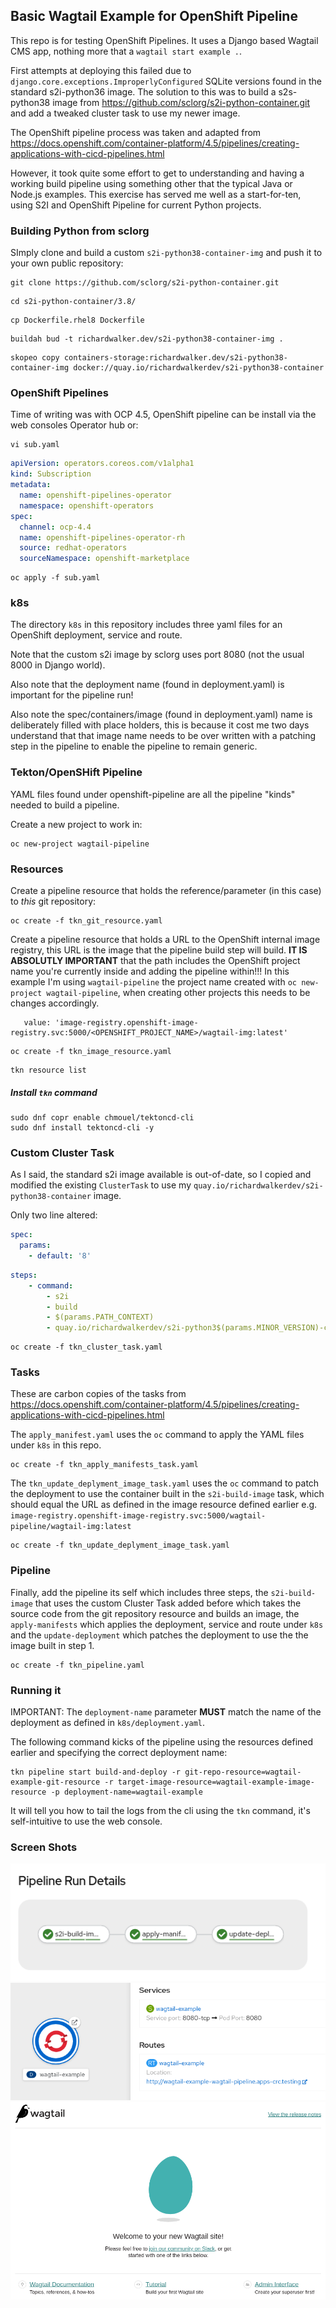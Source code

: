 ## Basic Wagtail Example for OpenShift Pipeline

This repo is for testing OpenShift Pipelines. It uses a Django based Wagtail CMS app, nothing more that a `wagtail start example .`.

First attempts at deploying this failed due to `django.core.exceptions.ImproperlyConfigured` SQLite versions found in the standard s2i-python36 image. 
The solution to this was to build a s2s-python38 image from https://github.com/sclorg/s2i-python-container.git and add a tweaked cluster task to use my newer image.

The OpenShift pipeline process was taken and adapted from https://docs.openshift.com/container-platform/4.5/pipelines/creating-applications-with-cicd-pipelines.html 

However, it took quite some effort to get to understanding and having a working build pipeline using something other that the typical Java or Node.js examples. This exercise has served me well as a start-for-ten, using S2I and OpenShift Pipeline for current Python projects. 

### Building Python from sclorg

SImply clone and build a custom `s2i-python38-container-img` and push it to your own public repository:

```text
git clone https://github.com/sclorg/s2i-python-container.git
```

```text
cd s2i-python-container/3.8/
```

```text
cp Dockerfile.rhel8 Dockerfile
```

```text
buildah bud -t richardwalker.dev/s2i-python38-container-img .
```

```text
skopeo copy containers-storage:richardwalker.dev/s2i-python38-container-img docker://quay.io/richardwalkerdev/s2i-python38-container
```

### OpenShift Pipelines

Time of writing was with OCP 4.5, OpenShift pipeline can be install via the web consoles Operator hub or:

```text 
vi sub.yaml
```
```yaml
apiVersion: operators.coreos.com/v1alpha1
kind: Subscription
metadata:
  name: openshift-pipelines-operator
  namespace: openshift-operators
spec:
  channel: ocp-4.4
  name: openshift-pipelines-operator-rh 
  source: redhat-operators 
  sourceNamespace: openshift-marketplace
```

```text
oc apply -f sub.yaml
```

### k8s

The directory `k8s` in this repository includes three yaml files for an OpenShift deployment, service and route.

Note that the custom s2i image by sclorg uses port 8080 (not the usual 8000 in Django world).

Also note that the deployment name (found in deployment.yaml) is important for the pipeline run!

Also note the spec/containers/image (found in deployment.yaml) name is deliberately filled with place holders, this is because it cost me two days understand that that image name needs to be over written with a patching step in the pipeline to enable the pipeline to remain generic.

### Tekton/OpenSHift Pipeline

YAML files found under openshift-pipeline are all the pipeline "kinds" needed to build a pipeline.

Create a new project to work in:

```text
oc new-project wagtail-pipeline
```

### Resources

Create a pipeline resource that holds the reference/parameter (in this case) to _this_ git repository:

```text
oc create -f tkn_git_resource.yaml
```

Create a pipeline resource that holds a URL to the OpenShift internal image registry, this URL is the image that the pipeline build step will build. 
**IT IS ABSOLUTLY IMPORTANT** that the path includes the OpenShift project name you're currently inside and adding the pipeline within!!! In this example I'm using `wagtail-pipeline` the project name created with `oc new-project wagtail-pipeline`, when creating other projects this needs to be changes accordingly. 

```
   value: 'image-registry.openshift-image-registry.svc:5000/<OPENSHIFT_PROJECT_NAME>/wagtail-img:latest'
```

```text
oc create -f tkn_image_resource.yaml
```

```
tkn resource list
```

##### Install `tkn` command

```text
sudo dnf copr enable chmouel/tektoncd-cli
sudo dnf install tektoncd-cli -y
```

### Custom Cluster Task

As I said, the standard s2i image available is out-of-date, so I copied and modified the existing `ClusterTask` to use my `quay.io/richardwalkerdev/s2i-python38-container` image. 

Only two line altered:

```yaml
spec:
  params:
    - default: '8'
```

```yaml
steps:
    - command:
        - s2i
        - build
        - $(params.PATH_CONTEXT)
        - quay.io/richardwalkerdev/s2i-python3$(params.MINOR_VERSION)-container
```


```text
oc create -f tkn_cluster_task.yaml
```

### Tasks

These are carbon copies of the tasks from https://docs.openshift.com/container-platform/4.5/pipelines/creating-applications-with-cicd-pipelines.html 

The `apply_manifest.yaml` uses the `oc` command to apply the YAML files under `k8s` in this repo.

```text
oc create -f tkn_apply_manifests_task.yaml
```

The `tkn_update_deplyment_image_task.yaml` uses the `oc` command to patch the deployment to use the container built in the `s2i-build-image` task, which should equal the URL as defined in the image resource defined earlier e.g. `image-registry.openshift-image-registry.svc:5000/wagtail-pipeline/wagtail-img:latest`

```text
oc create -f tkn_update_deplyment_image_task.yaml
```

### Pipeline

Finally, add the pipeline its self which includes three steps, the `s2i-build-image` that uses the custom Cluster Task added before which takes the source code from the git repository resource and builds an image, the `apply-manifests` which applies the deployment, service and route under `k8s` and the `update-deployment` which patches the deployment to use the the image built in step 1.

```text
oc create -f tkn_pipeline.yaml
```

### Running it

IMPORTANT: The `deployment-name` parameter **MUST** match the name of the deployment as defined in `k8s/deployment.yaml`.

The following command kicks of the pipeline using the resources defined earlier and specifying the correct deployment name:

```text
tkn pipeline start build-and-deploy -r git-repo-resource=wagtail-example-git-resource -r target-image-resource=wagtail-example-image-resource -p deployment-name=wagtail-example
```

It will tell you how to tail the logs from the cli using the `tkn` command, it's self-intuitive to use the web console.


### Screen Shots

![Image of Pipeline](screenshots/pipeline.png?raw=true)
![Image of Deployment](screenshots/deployment.png?raw=true)
![Image of Application](screenshots/app.png?raw=true)